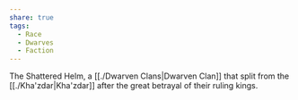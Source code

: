 ```yaml
---
share: true
tags:
  - Race
  - Dwarves
  - Faction
---
```


The Shattered Helm, a [[./Dwarven Clans|Dwarven Clan]] that split from the [[./Kha'zdar|Kha'zdar]] after the great betrayal of their ruling kings.